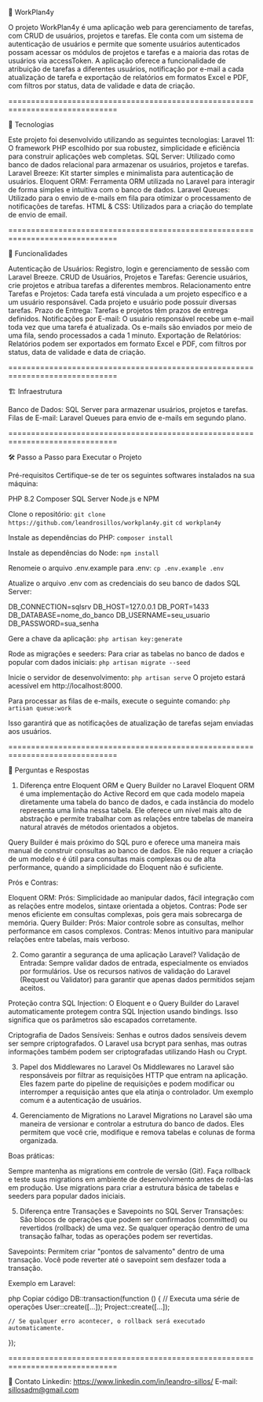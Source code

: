 📝 WorkPlan4y

O projeto WorkPlan4y é uma aplicação web para gerenciamento de tarefas, com CRUD de usuários, projetos e tarefas. Ele conta com um sistema de autenticação de usuários e permite que somente usuários autenticados possam acessar os módulos de projetos e tarefas e a maioria das rotas de usuários via accessToken. A aplicação oferece a funcionalidade de atribuição de tarefas a diferentes usuários, notificação por e-mail a cada atualização de tarefa e exportação de relatórios em formatos Excel e PDF, com filtros por status, data de validade e data de criação.

==============================================================================

🧪 Tecnologias

Este projeto foi desenvolvido utilizando as seguintes tecnologias:
Laravel 11: O framework PHP escolhido por sua robustez, simplicidade e eficiência para construir aplicações web completas.
SQL Server: Utilizado como banco de dados relacional para armazenar os usuários, projetos e tarefas.
Laravel Breeze: Kit starter simples e minimalista para autenticação de usuários.
Eloquent ORM: Ferramenta ORM utilizada no Laravel para interagir de forma simples e intuitiva com o banco de dados.
Laravel Queues: Utilizado para o envio de e-mails em fila para otimizar o processamento de notificações de tarefas.
HTML & CSS: Utilizados para a criação do template de envio de email.

==============================================================================

🚀 Funcionalidades

Autenticação de Usuários: Registro, login e gerenciamento de sessão com Laravel Breeze.
CRUD de Usuários, Projetos e Tarefas: Gerencie usuários, crie projetos e atribua tarefas a diferentes membros.
Relacionamento entre Tarefas e Projetos: Cada tarefa está vinculada a um projeto específico e a um usuário responsável. Cada projeto e usuário pode possuir diversas tarefas.
Prazo de Entrega: Tarefas e projetos têm prazos de entrega definidos.
Notificações por E-mail: O usuário responsável recebe um e-mail toda vez que uma tarefa é atualizada. Os e-mails são enviados por meio de uma fila, sendo processados a cada 1 minuto.
Exportação de Relatórios: Relatórios podem ser exportados em formato Excel e PDF, com filtros por status, data de validade e data de criação.

==============================================================================

🏗️ Infraestrutura

Banco de Dados: SQL Server para armazenar usuários, projetos e tarefas.
Filas de E-mail: Laravel Queues para envio de e-mails em segundo plano.

==============================================================================

🛠️ Passo a Passo para Executar o Projeto

Pré-requisitos
Certifique-se de ter os seguintes softwares instalados na sua máquina:

PHP 8.2
Composer
SQL Server
Node.js e NPM

Clone o repositório:
`git clone https://github.com/leandrosillos/workplan4y.git`
`cd workplan4y`

Instale as dependências do PHP:
`composer install`

Instale as dependências do Node:
`npm install`

Renomeie o arquivo .env.example para .env:
`cp .env.example .env`

Atualize o arquivo .env com as credenciais do seu banco de dados SQL Server:

DB_CONNECTION=sqlsrv
DB_HOST=127.0.0.1
DB_PORT=1433
DB_DATABASE=nome_do_banco
DB_USERNAME=seu_usuario
DB_PASSWORD=sua_senha

Gere a chave da aplicação:
`php artisan key:generate`

Rode as migrações e seeders:
Para criar as tabelas no banco de dados e popular com dados iniciais:
`php artisan migrate --seed`

Inicie o servidor de desenvolvimento:
`php artisan serve`
O projeto estará acessível em http://localhost:8000.

Para processar as filas de e-mails, execute o seguinte comando:
`php artisan queue:work`

Isso garantirá que as notificações de atualização de tarefas sejam enviadas aos usuários.

==============================================================================

📄 Perguntas e Respostas

1. Diferença entre Eloquent ORM e Query Builder no Laravel
Eloquent ORM é uma implementação do Active Record em que cada modelo mapeia diretamente uma tabela do banco de dados, e cada instância do modelo representa uma linha nessa tabela. Ele oferece um nível mais alto de abstração e permite trabalhar com as relações entre tabelas de maneira natural através de métodos orientados a objetos.

Query Builder é mais próximo do SQL puro e oferece uma maneira mais manual de construir consultas ao banco de dados. Ele não requer a criação de um modelo e é útil para consultas mais complexas ou de alta performance, quando a simplicidade do Eloquent não é suficiente.

Prós e Contras:

Eloquent ORM:
Prós: Simplicidade ao manipular dados, fácil integração com as relações entre modelos, sintaxe orientada a objetos.
Contras: Pode ser menos eficiente em consultas complexas, pois gera mais sobrecarga de memória.
Query Builder:
Prós: Maior controle sobre as consultas, melhor performance em casos complexos.
Contras: Menos intuitivo para manipular relações entre tabelas, mais verboso.


2. Como garantir a segurança de uma aplicação Laravel?
Validação de Entrada: Sempre validar dados de entrada, especialmente os enviados por formulários. Use os recursos nativos de validação do Laravel (Request ou Validator) para garantir que apenas dados permitidos sejam aceitos.

Proteção contra SQL Injection: O Eloquent e o Query Builder do Laravel automaticamente protegem contra SQL Injection usando bindings. Isso significa que os parâmetros são escapados corretamente.

Criptografia de Dados Sensíveis: Senhas e outros dados sensíveis devem ser sempre criptografados. O Laravel usa bcrypt para senhas, mas outras informações também podem ser criptografadas utilizando Hash ou Crypt.


3. Papel dos Middlewares no Laravel
Os Middlewares no Laravel são responsáveis por filtrar as requisições HTTP que entram na aplicação. Eles fazem parte do pipeline de requisições e podem modificar ou interromper a requisição antes que ela atinja o controlador. Um exemplo comum é a autenticação de usuários.


4. Gerenciamento de Migrations no Laravel
Migrations no Laravel são uma maneira de versionar e controlar a estrutura do banco de dados. Eles permitem que você crie, modifique e remova tabelas e colunas de forma organizada.

Boas práticas:

Sempre mantenha as migrations em controle de versão (Git).
Faça rollback e teste suas migrations em ambiente de desenvolvimento antes de rodá-las em produção.
Use migrations para criar a estrutura básica de tabelas e seeders para popular dados iniciais.


5. Diferença entre Transações e Savepoints no SQL Server
Transações: São blocos de operações que podem ser confirmados (committed) ou revertidos (rollback) de uma vez. Se qualquer operação dentro de uma transação falhar, todas as operações podem ser revertidas.

Savepoints: Permitem criar "pontos de salvamento" dentro de uma transação. Você pode reverter até o savepoint sem desfazer toda a transação.

Exemplo em Laravel:

php
Copiar código
DB::transaction(function () {
    // Executa uma série de operações
    User::create([...]);
    Project::create([...]);
    
    // Se qualquer erro acontecer, o rollback será executado automaticamente.
});

==============================================================================

📱 Contato
Linkedin: https://www.linkedin.com/in/leandro-sillos/
E-mail: sillosadm@gmail.com